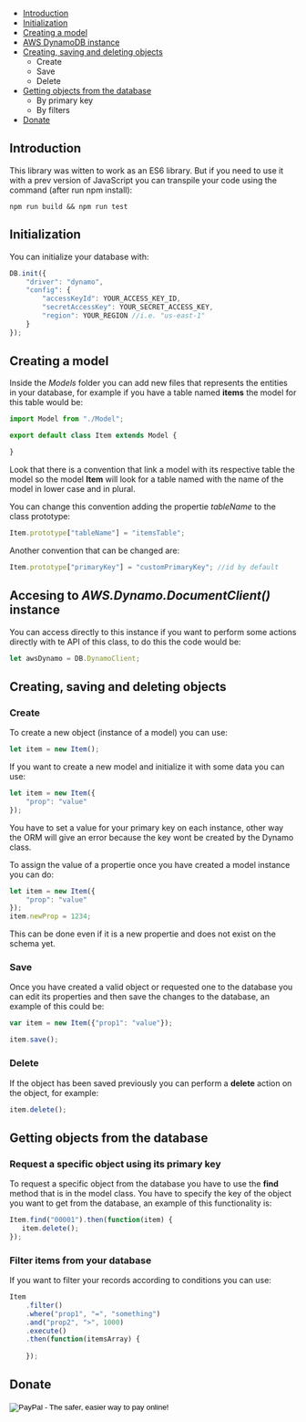 * <a href="#introduction">Introduction</a>
* <a href="#initialization">Initialization</a>
* <a href="#creating-a-model">Creating a model</a>
* <a href="#awsdynamoinstance">AWS DynamoDB instance</a>
* <a href="#createsavedelete">Creating, saving and deleting objects</a>
	* Create
	* Save
	* Delete
* <a href="#gettingobjects">Getting objects from the database</a>
	* By primary key
	* By filters
* <a href="#donate">Donate</a>

## Introduction

This library was witten to work as an ES6 library. But if you need to use it with a prev version of JavaScript you can transpile your code using the command (after run npm install):

```
npm run build && npm run test
```

## Initialization

You can initialize your database with:

```javascript
DB.init({
	"driver": "dynamo",
	"config": {
		"accessKeyId": YOUR_ACCESS_KEY_ID,
		"secretAccessKey": YOUR_SECRET_ACCESS_KEY,
		"region": YOUR_REGION //i.e. "us-east-1"
	}
});
```

## Creating a model

Inside the *Models* folder you can add new files that represents the entities in your database, for example if you have a table named **items** the model for this table would be:

```javascript
import Model from "./Model";

export default class Item extends Model {

}
```

Look that there is a convention that link a model with its respective table the model so the model **Item** will look for a table named with the name of the model in lower case and in plural.

You can change this convention adding the propertie *tableName* to the class prototype:

```javascript
Item.prototype["tableName"] = "itemsTable";
```

Another convention that can be changed are:

```javascript
Item.prototype["primaryKey"] = "customPrimaryKey"; //id by default
```

## Accesing to *AWS.Dynamo.DocumentClient()* instance
<p id="awsdynamoinstance"></p>

You can access directly to this instance if you want to perform some actions directly with te API of this class, to do this the code would be:

```javascript
let awsDynamo = DB.DynamoClient;
```


## Creating, saving and deleting objects
<p id="createsavedelete"></p>

### Create
To create a new object (instance of a model) you can use:

```javascript
let item = new Item();
```

If you want to create a new model and initialize it with some data you can use:
```javascript
let item = new Item({
	"prop": "value"
});
```

You have to set a value for your primary key on each instance, other way the ORM will give an error because the key wont be created by the Dynamo class.

To assign the value of a propertie once you have created a model instance you can do:
```javascript
let item = new Item({
	"prop": "value"
});
item.newProp = 1234;
```

This can be done even if it is a new propertie and does not exist on the schema yet.


### Save
Once you have created a valid object or requested one to the database you can edit its properties and then save the changes to the database, an example of this could be:

```javascript
var item = new Item({"prop1": "value"});

item.save();
```

### Delete
If the object has been saved previously you can perform a **delete** action on the object, for example:

```javascript
item.delete();
```

## Getting objects from the database
<p id="gettingobjects"></p>

### Request a specific object using its primary key
To request a specific object from the database you have to use the **find** method that is in the model class. You have to specify the key of the object you want to get from the database, an example of this functionality is:

```javascript
Item.find("00001").then(function(item) {
   item.delete();
});
```

### Filter items from your database

If you want to filter your records according to conditions you can use:

```javascript
Item
	.filter()
	.where("prop1", "=", "something")
	.and("prop2", ">", 1000)
	.execute()
	.then(function(itemsArray) {
		
	});
```

## Donate
<p id="donate"></p>

<form action="https://www.paypal.com/cgi-bin/webscr" method="post" target="_top">
<input type="hidden" name="cmd" value="_s-xclick">
<input type="hidden" name="hosted_button_id" value="BTJPCXNPH43YC">
<input type="image" src="https://www.paypalobjects.com/en_US/i/btn/btn_donateCC_LG.gif" border="0" name="submit" alt="PayPal - The safer, easier way to pay online!">
<img alt="" border="0" src="https://www.paypalobjects.com/es_XC/i/scr/pixel.gif" width="1" height="1">
</form>
